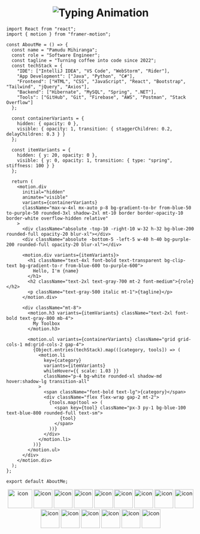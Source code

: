 <h1 align="center">
  <img src="https://readme-typing-svg.herokuapp.com/?font=Righteous&size=35&center=true&vCenter=true&width=500&height=70&duration=4000&lines=Hello+There...;I'm+Pamudu+Mihranga;Full+Stack+Developer;&color=FFFFFF&background=FFFFFF00&pause=1000" alt="Typing Animation" /><br>
</h1>

```
import React from "react";
import { motion } from "framer-motion";

const AboutMe = () => {
  const name = "Pamudu Mihiranga";
  const role = "Software Engineer";
  const tagline = "Turning coffee into code since 2022";
  const techStack = {
    "IDE": ["IntelliJ IDEA", "VS Code", "WebStorm", "Rider"],
    "App Development": ["Java", "Python", "C#"],
    "Frontend": ["HTML", "CSS", "JavaScript", "React", "Bootstrap", "Tailwind", "jQuery", "Axios"],
    "Backend": ["Hibernate", "MySQL", "Spring", ".NET"],
    "Tools": ["GitHub", "Git", "Firebase", "AWS", "Postman", "Stack Overflow"]
  };

  const containerVariants = {
    hidden: { opacity: 0 },
    visible: { opacity: 1, transition: { staggerChildren: 0.2, delayChildren: 0.3 } }
  };

  const itemVariants = {
    hidden: { y: 20, opacity: 0 },
    visible: { y: 0, opacity: 1, transition: { type: "spring", stiffness: 100 } }
  };

  return (
    <motion.div
      initial="hidden"
      animate="visible"
      variants={containerVariants}
      className="max-w-4xl mx-auto p-8 bg-gradient-to-br from-blue-50 to-purple-50 rounded-3xl shadow-2xl mt-10 border border-opacity-10 border-white overflow-hidden relative"
    >
      <div className="absolute -top-10 -right-10 w-32 h-32 bg-blue-200 rounded-full opacity-20 blur-xl"></div>
      <div className="absolute -bottom-5 -left-5 w-40 h-40 bg-purple-200 rounded-full opacity-20 blur-xl"></div>

      <motion.div variants={itemVariants}>
        <h1 className="text-4xl font-bold text-transparent bg-clip-text bg-gradient-to-r from-blue-600 to-purple-600">
          Hello, I'm {name}
        </h1>
        <h2 className="text-2xl text-gray-700 mt-2 font-medium">{role}</h2>
        <p className="text-gray-500 italic mt-1">{tagline}</p>
      </motion.div>

      <div className="mt-8">
        <motion.h3 variants={itemVariants} className="text-2xl font-bold text-gray-800 mb-4">
          My Toolbox
        </motion.h3>

        <motion.ul variants={containerVariants} className="grid grid-cols-1 md:grid-cols-2 gap-4">
          {Object.entries(techStack).map(([category, tools]) => (
            <motion.li
              key={category}
              variants={itemVariants}
              whileHover={{ scale: 1.03 }}
              className="p-4 bg-white rounded-xl shadow-md hover:shadow-lg transition-all"
            >
              <span className="font-bold text-lg">{category}</span>
              <div className="flex flex-wrap gap-2 mt-2">
                {tools.map(tool => (
                  <span key={tool} className="px-3 py-1 bg-blue-100 text-blue-800 rounded-full text-sm">
                    {tool}
                  </span>
                ))}
              </div>
            </motion.li>
          ))}
        </motion.ul>
      </div>
    </motion.div>
  );
};

export default AboutMe;
```
<div align="center">
  <img src="https://techstack-generator.vercel.app/csharp-icon.svg" alt="icon" width="65" height="50"/>
  <img src="https://techstack-generator.vercel.app/java-icon.svg" alt="icon" width="50" height="50" />
  <img src="https://techstack-generator.vercel.app/python-icon.svg" alt="icon" width="50" height="50" />
  <img src="https://techstack-generator.vercel.app/ts-icon.svg" alt="icon" width="50" height="50" />
  <img src="https://techstack-generator.vercel.app/js-icon.svg" alt="icon"width="50" height="50" />
  <img src="https://techstack-generator.vercel.app/react-icon.svg" alt="icon" width="50" height="50" />
  <img src="https://techstack-generator.vercel.app/mysql-icon.svg" alt="icon" width="50" height="50" />
  <img src="https://techstack-generator.vercel.app/redux-icon.svg" alt="icon" width="50" height="50" />
  <img src="https://techstack-generator.vercel.app/nginx-icon.svg" alt="icon" width="50" height="50"/> 
  <img src="https://techstack-generator.vercel.app/docker-icon.svg" alt="icon" width="50" height="50" />
  <img src="https://techstack-generator.vercel.app/aws-icon.svg" alt="icon" width="50" height="50" />
  <img src="https://techstack-generator.vercel.app/restapi-icon.svg" alt="icon" width="50" height="50" />
  <img src="https://techstack-generator.vercel.app/graphql-icon.svg" alt="icon" width="50" height="50" />
  <img src="https://techstack-generator.vercel.app/django-icon.svg" alt="icon" width="50" height="50" />
  <img src="https://techstack-generator.vercel.app/kubernetes-icon.svg" alt="icon" width="50" height="50" />
</div>

